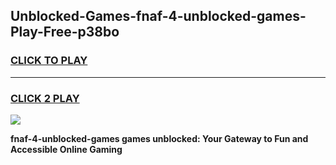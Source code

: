 
## Unblocked-Games-fnaf-4-unblocked-games-Play-Free-p38bo
<h3>
<a href="https://premium76.site?title=fnaf-4-unblocked-games&ref=12A">CLICK TO PLAY</a></h3>
<hr>

<h3>
<a href="https://premium76.site?title=fnaf-4-unblocked-games&ref=12A">CLICK 2 PLAY</a>
  
</h3>

<a href="https://premium76.site?title=fnaf-4-unblocked-games&ref=12A"><img src="https://clearcache.store/games.png"></a>


**fnaf-4-unblocked-games games unblocked: Your Gateway to Fun and Accessible Online Gaming**
